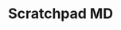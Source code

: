 ---
layout: layouts/base.njk
title: Scratchpad MD
robots: noindex
statement: "Very important statement"
eleventyExcludeFromCollections: true

---